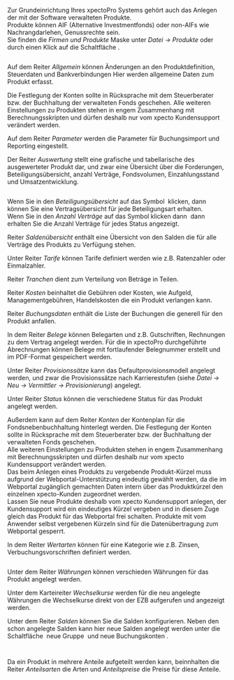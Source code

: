 <!DOCTYPE html>
<html>
<head>
<meta charset="utf-8">
<meta name="viewport" content="width=device-width, initial-scale=1.0">
<title>700_Produkte.md</title>
<link rel="stylesheet" href="https://stackedit.io/res-min/themes/base.css" />
<script type="text/javascript" src="https://cdn.mathjax.org/mathjax/latest/MathJax.js?config=TeX-AMS_HTML"></script>
</head>
<body><div class="container"><p>Zur Grundeinrichtung Ihres xpectoPro Systems gehört auch das Anlegen der mit der Software verwalteten Produkte.  <br>
Produkte können  AIF (Alternative Investmentfonds) oder non-AIFs wie Nachrangdarlehen, Genussrechte sein.  <br>
Sie finden die <em>Firmen und Produkte</em> Maske  unter <em>Datei → Produkte</em> oder durch einen Klick auf die Schaltfläche <img src="http://xpecto.github.io/docs/img/img_1425984359021.png" alt="" title="">.</p>

<p><img src="http://xpecto.github.io/docs/img/img_1425985199858.png" alt="" title=""></p>

<p>Auf dem Reiter <em>Allgemein</em> können Änderungen an den Produktdefinition, Steuerdaten und Bankverbindungen  Hier werden allgemeine Daten zum Produkt erfasst. </p>

<p>Die Festlegung der Konten sollte in Rücksprache mit dem Steuerberater bzw. der Buchhaltung der verwalteten Fonds geschehen. Alle weiteren Einstellungen zu Produkten stehen in engem Zusammenhang mit Berechnungsskripten und dürfen deshalb nur vom xpecto Kundensupport verändert werden. </p>

<p>Auf dem Reiter <em>Parameter</em> werden die Parameter für Buchungsimport und Reporting eingestellt.</p>

<p>Der Reiter <em>Auswertung</em> stellt eine grafische und tabellarische des ausgewerteter Produkt dar, und zwar eine Übersicht über die Forderungen, Beteiligungsübersicht, anzahl Verträge, Fondsvolumen, Einzahlungsstand und Umsatzentwicklung.</p>

<p><img src="http://xpecto.github.io/docs/img/img_1432642241442.png" alt="" title=""></p>

<p>Wenn Sie in den <em>Beteiligungsübersicht</em> auf das Symbol <img src="http://xpecto.github.io/docs/img/img_1432642464823.png" alt="" title=""> klicken, dann können Sie eine Vertragsübersicht für jede Beteiligungsart erhalten. <br>
Wenn Sie in den <em>Anzahl Verträge</em> auf das Symbol klicken dann <img src="http://xpecto.github.io/docs/img/img_1432642464823.png" alt="" title=""> dann erhalten Sie die Anzahl Verträge für jedes Status angezeigt.</p>

<p>Reiter <em>Saldenübersicht</em> enthält eine Übersicht von den Salden die für alle Verträge des Produkts zu Verfügung stehen. </p>

<p>Unter Reiter <em>Tarife</em> können Tarife definiert werden wie z.B. Ratenzahler oder Einmalzahler.</p>

<p>Reiter <em>Tranchen</em> dient zum  Verteilung von Beträge in Teilen.</p>

<p>Reiter <em>Kosten</em> beinhaltet die Gebühren oder Kosten, wie Aufgeld, Managementgebühren, Handelskosten die ein Produkt verlangen kann. </p>

<p>Reiter <em>Buchungsdaten</em> enthält die Liste der Buchungen  die generell für den Produkt anfallen. </p>

<p>In dem Reiter <em>Belege</em> können Belegarten und z.B. Gutschriften, Rechnungen zu dem Vertrag angelegt werden. Für die in xpectoPro durchgeführte Abrechnungen können Belege mit fortlaufender Belegnummer erstellt und im PDF-Format gespeichert werden. </p>

<p>Unter Reiter <em>Provisionssätze</em> kann das Defaultprovisionsmodell angelegt werden, und zwar die Provisionssätze nach Karrierestufen (siehe <em>Datei → Neu → Vermittler → Provisionierung</em>) angelegt.</p>

<p>Unter Reiter <em>Status</em> können die verschiedene Status für das Produkt angelegt werden.</p>

<p>Außerdem kann auf dem Reiter <em>Konten</em> der Kontenplan für die Fondsnebenbuchhaltung hinterlegt werden. Die Festlegung der Konten sollte in Rücksprache mit dem Steuerberater bzw. der Buchhaltung der verwalteten Fonds geschehen.  <br>
Alle weiteren Einstellungen zu Produkten stehen in engem Zusammenhang mit Berechnungsskripten und dürfen deshalb nur vom xpecto Kundensupport verändert werden.  <br>
Das beim Anlegen eines Produkts zu vergebende Produkt-Kürzel muss aufgrund der Webportal-Unterstützung eindeutig gewählt werden, da die im Webportal zugänglich gemachten Daten intern über das Produktkürzel den einzelnen xpecto-Kunden zugeordnet werden.  <br>
Lassen Sie neue Produkte deshalb vom xpecto Kundensupport anlegen, der Kundensupport wird ein eindeutiges Kürzel vergeben und in diesem Zuge gleich das Produkt für das Webportal frei schalten. Produkte mit vom Anwender selbst vergebenen Kürzeln sind für die Datenübertragung zum Webportal gesperrt. </p>

<p>In dem Reiter <em>Wertarten</em> können für eine Kategorie wie z.B. Zinsen, Verbuchungsvorschriften definiert werden.</p>

<p><img src="http://xpecto.github.io/docs/img/img_1439200560588.png" alt="" title=""></p>

<p>Unter dem Reiter <em>Währungen</em> können verschieden Währungen für das Produkt angelegt werden.</p>

<p>Unter dem Karteireiter <em>Wechselkurse</em> werden für die neu angelegte Währungen die Wechselkurse direkt von der EZB aufgerufen und angezeigt werden.</p>

<p>Unter dem Reiter <em>Salden</em> können Sie die Salden konfigurieren. Neben den schon angelegte Salden kann hier neue Salden angelegt werden unter die Schaltfläche <img src="http://xpecto.github.io/docs/img/img_1426517966548.png" alt="" title=""> neue Gruppe <img src="http://xpecto.github.io/docs/img/img_1426518057250.png" alt="" title=""> und neue Buchungskonten <img src="http://xpecto.github.io/docs/img/img_1426518083903.png" alt="" title="">.</p>

<p><img src="http://xpecto.github.io/docs/img/img_1439908866037.png" alt="" title=""></p>

<p><img src="http://xpecto.github.io/docs/img/img_1439909042519.png" alt="" title=""></p>

<p>Da ein Produkt  in mehrere Anteile aufgeteilt werden kann, beinnhalten die Reiter <em>Anteilsarten</em> die Arten und <em>Anteilspreise</em> die Preise für diese Anteile.</p></div></body>
</html>